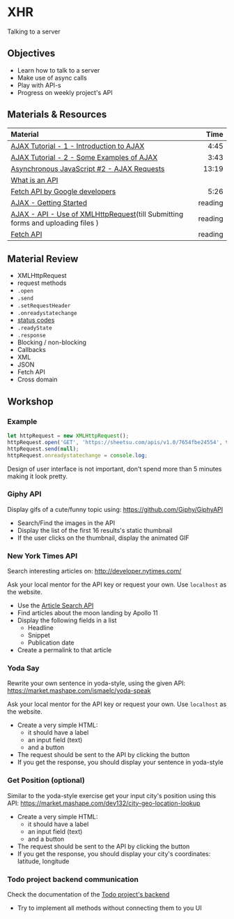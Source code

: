 # XHR
Talking to a server

## Objectives
 - Learn how to talk to a server
 - Make use of async calls
 - Play with API-s
 - Progress on weekly project's API

## Materials & Resources
| Material | Time |
|:---------|-----:|
| [AJAX Tutorial - 1 - Introduction to AJAX](https://www.youtube.com/watch?v=tp3Gw-oWs2k) | 4:45 |
| [AJAX Tutorial - 2 - Some Examples of AJAX](https://www.youtube.com/watch?v=-1RLW7a8Gr4) | 3:43 |
| [Asynchronous JavaScript #2 - AJAX Requests](https://www.youtube.com/watch?v=h0ZUpPiV1ac) | 13:19 |  
| [What is an API](https://www.youtube.com/watch?v=s7wmiS2mSXY) | |  
| [Fetch API by Google developers](https://www.youtube.com/watch?v=g6-ZwZmRncs) | 5:26 |  
| [AJAX - Getting Started](https://developer.mozilla.org/en-US/docs/AJAX/Getting_Started) | reading |  
| [AJAX - API - Use of XMLHttpRequest](https://developer.mozilla.org/en-US/docs/Web/API/XMLHttpRequest/Using_XMLHttpRequest)(till Submitting forms and uploading files ) | reading |  
| [Fetch API](https://developer.mozilla.org/en/docs/Web/API/Fetch_API) | reading |  

## Material Review

 - XMLHttpRequest
  - request methods  
  - ```.open```  
  - ```.send```  
  - ```.setRequestHeader```
  - ```.onreadystatechange```
  - [status codes](https://www.w3.org/Protocols/rfc2616/rfc2616-sec10.html)
  - ```.readyState```
  - ```.response```
 - Blocking / non-blocking
 - Callbacks
 - XML
 - JSON
 - Fetch API
 - Cross domain

## Workshop


### Example

```javascript
let httpRequest = new XMLHttpRequest();
httpRequest.open('GET', 'https://sheetsu.com/apis/v1.0/7654fbe24554', true); // Also try http://444.hu/feed
httpRequest.send(null);
httpRequest.onreadystatechange = console.log;
```

Design of user interface is not important, don't spend more than 5 minutes making it look pretty.


### Giphy API

Display gifs of a cute/funny topic using:
https://github.com/Giphy/GiphyAPI

 - Search/Find the images in the API
 - Display the list of the first 16 results's static thumbnail
 - If the user clicks on the thumbnail, display the animated GIF


### New York Times API

Search interesting articles on:
http://developer.nytimes.com/

Ask your local mentor for the API key or request your own. Use `localhost` as the website.

 - Use the [Article Search API](http://developer.nytimes.com/article_search_v2.json)
 - Find articles about the moon landing by Apollo 11
 - Display the following fields in a list
    - Headline
    - Snippet
    - Publication date
 - Create a permalink to that article


### Yoda Say

Rewrite your own sentence in yoda-style, using the given API:
https://market.mashape.com/ismaelc/yoda-speak

Ask your local mentor for the API key or request your own. Use `localhost` as the website.

- Create a very simple HTML:
  - it should have a label
  - an input field (text)
  - and a button
- The request should be sent to the API by clicking the button
- If you get the response, you should display your sentence in yoda-style

### Get Position (__optional__)

Similar to the yoda-style exercise get your input city's position using this API:
https://market.mashape.com/dev132/city-geo-location-lookup  

- Create a very simple HTML:
  - it should have a label
  - an input field (text)
  - and a button
- The request should be sent to the API by clicking the button
- If you get the response, you should display your city's coordinates: latitude, longitude


### Todo project backend communication

Check the documentation of the [Todo project's backend](https://todo-docs.herokuapp.com/docs/#!/default/todosGET)

 - Try to implement all methods without connecting them to you UI
